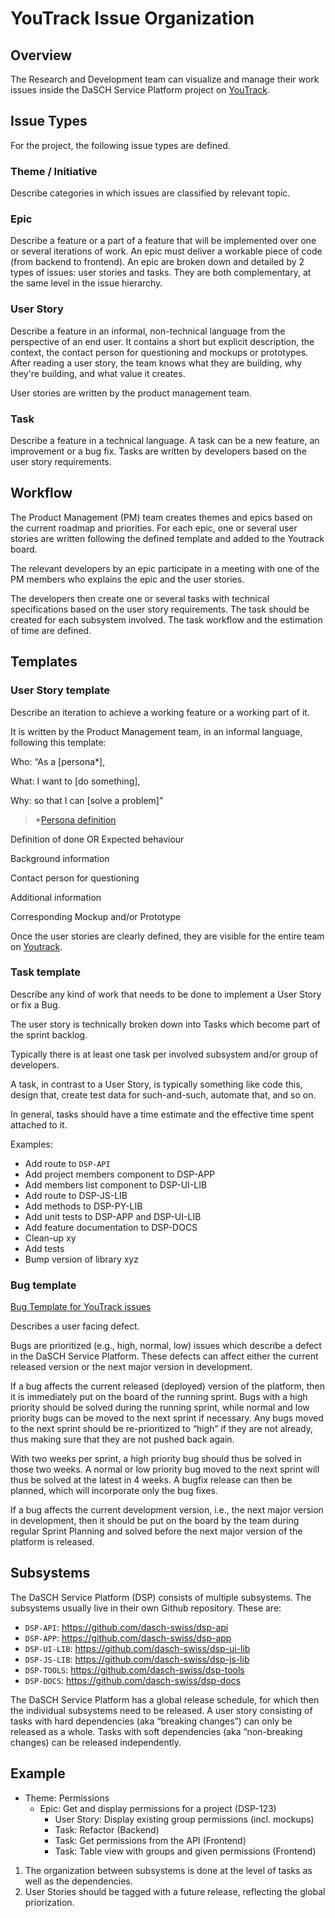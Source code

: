 # YouTrack Issue Organization

## Overview

The Research and Development team can visualize and manage their work issues inside the DaSCH Service Platform project on [YouTrack](https://dasch.myjetbrains.com/youtrack/issues/DSP).

## Issue Types

For the project, the following issue types are defined.

### Theme / Initiative

Describe categories in which issues are classified by relevant topic.

### Epic

Describe a feature or a part of a feature that will be implemented over one or several iterations of work. An epic must deliver a workable piece of code (from backend to frontend).
An epic are broken down and detailed by 2 types of issues: user stories and tasks. They are both complementary, at the same level in the issue hierarchy.

### User Story

Describe a feature in an informal, non-technical language  from the perspective of an end user. It contains a short but explicit description, the context, the contact person for questioning and mockups or prototypes. After reading a user story, the team knows what they are building, why they're building, and what value it creates.

User stories are written by the product management team.

### Task

Describe a feature in a technical language. A task can be a new feature, an improvement or a bug fix.
Tasks are written by developers based on the user story requirements.

## Workflow

The Product Management (PM) team creates themes and epics based on the current roadmap and priorities. For each epic, one or several user stories are written following the defined template and added to the Youtrack board.

The relevant developers by an epic participate in a meeting with one of the PM members who explains the epic and the user stories.

The developers then create one or several tasks with technical specifications based on the user story requirements. The task should be created for each subsystem involved. The task workflow and the estimation of time are defined.

## Templates

### User Story template

Describe an iteration to achieve a working feature or a working part of it.

It is written by the Product Management team, in an informal language, following this template:

Who: “As a [persona*],

What: I want to [do something],

Why: so that I can [solve a problem]”

> *[Persona definition](https://docs.google.com/document/d/1fTPaEq9Ks6tn5R1T1ZMEvynb7GpNPNX5buvVtklk0eo/edit)

Definition of done OR Expected behaviour

Background information

Contact person for questioning

Additional information

Corresponding Mockup and/or Prototype

Once the user stories are clearly defined, they are visible for the entire team on [Youtrack](https://dasch.myjetbrains.com).

### Task template

Describe any kind of work that needs to be done to implement a User Story or fix a Bug.

The user story is technically broken down into Tasks which become part of the sprint backlog.

Typically there is at least one task per involved subsystem and/or group of developers.

A task, in contrast to a User Story, is typically something like code this, design that, create test data for such-and-such, automate that, and so on.

In general, tasks should have a time estimate and the effective time spent attached to it.

Examples:

- Add route to `DSP-API`
- Add project members component to DSP-APP
- Add members list component to DSP-UI-LIB
- Add route to DSP-JS-LIB
- Add methods to DSP-PY-LIB
- Add unit tests to DSP-APP and DSP-UI-LIB
- Add feature documentation to DSP-DOCS
- Clean-up xy
- Add tests
- Bump version of library xyz

### Bug template

[Bug Template for YouTrack issues](https://dasch.myjetbrains.com/youtrack/newIssue?project=DSP&summary=Bug&description=**Describe%20the%20bug**%0AA%20clear%20and%20concise%20description%20of%20what%20the%20bug%20is.%0A%0A**To%20Reproduce**%0ASteps%20to%20reproduce%20the%20behavior%3A%0A1.%20Go%20to%20'...'%0A2.%20Click%20on%20'....'%0A3.%20Scroll%20down%20to%20'....'%0A4.%20See%20error%0A%0A**Expected%20behavior**%0AA%20clear%20and%20concise%20description%20of%20what%20you%20expected%20to%20happen.%0A%0A**Screenshots**%0AIf%20applicable%2C%20add%20screenshots%20to%20help%20explain%20your%20problem.%0A%0A**Desktop%20(please%20complete%20the%20following%20information)%3A**%0A%20-%20OS%3A%20%5Be.g.%20iOS%5D%0A%20-%20Browser%20%5Be.g.%20chrome%2C%20safari%5D%0A%20-%20Version%20%5Be.g.%2022%5D%0A%0A**Smartphone%20(please%20complete%20the%20following%20information)%3A**%0A%20-%20Device%3A%20%5Be.g.%20iPhone6%5D%0A%20-%20OS%3A%20%5Be.g.%20iOS8.1%5D%0A%20-%20Browser%20%5Be.g.%20stock%20browser%2C%20safari%5D%0A%20-%20Version%20%5Be.g.%2022%5D%0A%0A**Additional%20context**%0AAdd%20any%20other%20context%20about%20the%20problem%20here.&c=Type%20Bug)

Describes a user facing defect.

Bugs are prioritized (e.g., high, normal, low) issues which describe a defect in the DaSCH Service Platform. These defects can affect either the current released version or the next major version in development.

If a bug affects the current released (deployed) version of the platform, then it is immediately put on the board of the running sprint. Bugs with a high priority should be solved during the running sprint, while normal and low priority bugs can be moved to the next sprint if necessary. Any bugs moved to the next sprint should be re-prioritized to “high” if they are not already, thus making sure that they are not pushed back again.

With two weeks per sprint, a high priority bug should thus be solved in those two weeks. A normal or low priority bug moved to the next sprint will thus be solved at the latest in 4 weeks. A bugfix release can then be planned, which will incorporate only the bug fixes.

If a bug affects the current development version, i.e., the next major version in development, then it should be put on the board by the team during regular Sprint Planning and solved before the next major version of the platform is released.

## Subsystems

The DaSCH Service Platform (DSP) consists of multiple subsystems. The subsystems usually live in their own Github repository. These are:

- `DSP-API`: https://github.com/dasch-swiss/dsp-api
- `DSP-APP`: https://github.com/dasch-swiss/dsp-app
- `DSP-UI-LIB`: https://github.com/dasch-swiss/dsp-ui-lib 
- `DSP-JS-LIB`: https://github.com/dasch-swiss/dsp-js-lib
- `DSP-TOOLS`: https://github.com/dasch-swiss/dsp-tools
- `DSP-DOCS`: https://github.com/dasch-swiss/dsp-docs

The DaSCH Service Platform has a global release schedule, for which then the individual subsystems need to be released. A user story consisting of tasks with hard dependencies (aka “breaking changes”) can only be released as a whole. Tasks with soft dependencies (aka “non-breaking changes) can be released independently.

## Example

- Theme: Permissions
  - Epic: Get and display permissions for a project (DSP-123)
    - User Story: Display existing group permissions (incl. mockups)
    - Task: Refactor  (Backend)
    - Task: Get permissions from the API (Frontend)
    - Task: Table view with groups and given permissions (Frontend)

1. The organization between subsystems is done at the level of tasks as well as the dependencies.
1. User Stories should be tagged with a future release, reflecting the global priorization.
